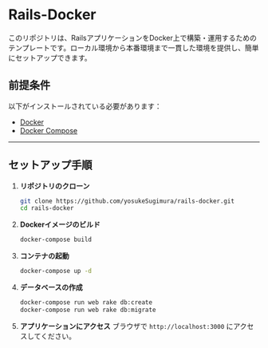 # Rails-Docker

このリポジトリは、RailsアプリケーションをDocker上で構築・運用するためのテンプレートです。ローカル環境から本番環境まで一貫した環境を提供し、簡単にセットアップできます。

## 前提条件

以下がインストールされている必要があります：
- [Docker](https://www.docker.com/)
- [Docker Compose](https://docs.docker.jp/compose/toc.html)

---

## セットアップ手順

1. **リポジトリのクローン**
   ```bash
   git clone https://github.com/yosukeSugimura/rails-docker.git
   cd rails-docker
   ```

2. **Dockerイメージのビルド**
   ```bash
   docker-compose build
   ```

3. **コンテナの起動**
   ```bash
   docker-compose up -d
   ```

4. **データベースの作成**
   ```bash
   docker-compose run web rake db:create
   docker-compose run web rake db:migrate
   ```

5. **アプリケーションにアクセス**
   ブラウザで `http://localhost:3000` にアクセスしてください。
